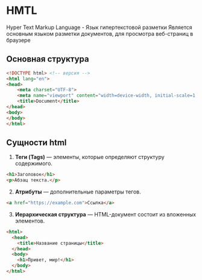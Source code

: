 # HMTL
Hyper Text Markup Language - Язык гипертекстовой разметки
Является основным языком разметки документов, для просмотра веб-страниц в браузере

## Основная структура

```html
<!DOCTYPE html> <!-- версия -->
<html lang="en">
<head>
    <meta charset="UTF-8">
    <meta name="viewport" content="width=device-width, initial-scale=1.0">
    <title>Document</title>
</head>
<body>
</body>
</html>
```

## Сущности html

1. **Теги (Tags)** — элементы, которые определяют структуру содержимого.
```html
<h1>Заголовок</h1>  
<p>Абзац текста.</p>
```

2. **Атрибуты** — дополнительные параметры тегов.

```html
<a href="https://example.com">Ссылка</a>
```

3. **Иерархическая структура** — HTML-документ состоит из вложенных элементов.
```html
<html>
  <head>
    <title>Название страницы</title>
  </head>
  <body>
    <h1>Привет, мир!</h1>
  </body>
</html>
```

